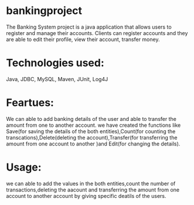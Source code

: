 # bankingproject
The Banking System project is a java application that allows users to register and manage their accounts. Clients can register accounts and they are able to edit their profile, view their account, transfer money.
# Technologies used:
Java, JDBC, MySQL, Maven, JUnit, Log4J
# Feartues:
We can able to add banking details of the user and able to transfer the amount from one to another account. we have created the functions like Save(for saving the details of the both entities),Count(for counting the transcations),Delete(deleting the account),Transfer(for transferring the amount from one account to another )and Edit(for changing the details).
# Usage:
we can able to add the values in the both entities,count the number of transactions,deleting the aacount and transferring the amount from one account to another account by giving specific deatils of the users.
